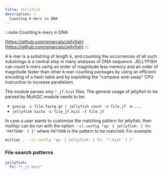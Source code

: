 ```yaml
---
title: Jellyfish
description: >
  Counting k-mers in DNA
---
```


<!--
~~~~~ DO NOT EDIT ~~~~~
This file is autogenerated from the MultiQC module python docstring.
Do not edit the markdown, it will be overwritten.

File path for the source of this content: multiqc/modules/jellyfish/jellyfish.py
~~~~~~~~~~~~~~~~~~~~~~~
-->

:::note
Counting k-mers in DNA

[https://github.com/gmarcais/Jellyfish](https://github.com/gmarcais/Jellyfish)
:::

A k-mer is a substring of length k, and counting the occurrences of all such substrings
is a central step in many analyses of DNA sequence. JELLYFISH can count k-mers using an order of
magnitude less memory and an order of magnitude faster than other k-mer counting packages by using
an efficient encoding of a hash table and by exploiting the "compare-and-swap" CPU instruction to
increase parallelism.

The module parses _only_ `*_jf.hist` files. The general usage of jellyfish to be parsed by MultiQC module needs to be:

- `gunzip -c file.fastq.gz | jellyfish count -o file.jf -m ...`
- `jellyfish histo -o file_jf.hist -f file.jf`

In case a user wants to customise the matching pattern for jellyfish, then multiqc can be run with the option `--cl-config "sp: { jellyfish: { fn: 'PATTERN' } }"` where `PATTERN` is the pattern to be matched. For example:

```bash
multiqc . --cl-config "sp: { jellyfish: { fn: '*.hist' } }"
```

### File search patterns

```yaml
jellyfish:
  fn: "*_jf.hist"
```
